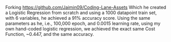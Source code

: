 Forking https://github.com/Jaimin09/Coding-Lane-Assets
Which he created a Logistic Regression from scratch and using a 1000 datapoint train set, with 6 variables, he achieved a 91% accuracy score.
Using the same parameters as he, i.e., 100,000 epoch, and 0.0015 learning rate, using my own hand-coded logistic regression, we achieved
the exact same Cost Function, ~0.447, and the same accuracy.
